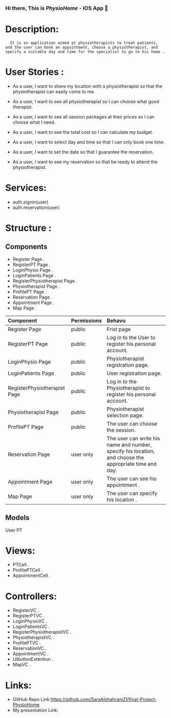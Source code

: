 ### Hi there, This is  ***PhysioHome*** - iOS App 👋


# Description: 

      It is an application aimed at physiotherapists to treat patients, and the user can book an appointment, choose a physiotherapist, and specify a suitable day and time for the specialist to go to his home .

# User Stories :


* As a user, I want to share my location with a physiotherapist so that the physiotherapist can easily come to me.

* As a user, I want to see all physiotherapist so I can choose what good therapist.

* As a user, I want to see all session packages at their prices so I can choose what I need.

* As a user, I want to see the total cost so I can calculate my budget.

* As a user, I want to select day and time so that I can only book one time.

* As a user, I want to set the date so that I guarantee the reservation.

* As a user, I want to see my reservation so that be ready to attend the physiotherapist.




# Services:

* auth.signin(user)
* auth.reservation(user)




# Structure :

## Components
* Register Page .
* RegisterPT Page .
* LoginPhysio Page .
* LoginPatients Page .
* RegisterPhysiotherapist Page .
* Physiotherapist Page .
* ProfilePT Page .
* Reservation Page .
* Appointment Page .
* Map Page .


| Component        | Permissions | Behavu 
| :---             |     ---   |   :---    |
| Register Page   | public      | Frist page |
|  RegisterPT Page      | public   | Log in to the User to register his personal account.|
| LoginPhysio Page     | public  | Physiotherapist registration page.|
| LoginPatients Page|  public  | User registration page.|
|RegisterPhysiotherapist Page   |  public  |Log in to the Physiotherapist to register his personal account.|
| Physiotherapist Page     | public    | Physiotherapist selection page.| 
| ProfilePT Page   | public     | The user can choose the session.|
|Reservation Page     | user only | The user can write his name and number, specify his location, and choose the appropriate time and day.|
|  Appointment Page  | user only    | The user can see his appointment .|
| Map Page  | user only    |The user can specify his location .|
## Models

User 
PT


# Views:
* PTCell .
* ProfilePTCell .
* AppointmentCell .


# Controllers:

* RegisterVC .
* RegisterPTVC .
* LoginPhysioVC .
* LoginPatientsVC .
* RegisterPhysiotherapistVC .
* PhysiotherapistVC .
* ProfilePTVC .
* ReservationVC .
* AppointmentVC .
* UIbuttonExtention .
* MapVC .

# Links:

* GitHub Repo Link:https://github.com/SaraAlshahrani21/final-Project-PhysioHome
* My presentation Link:
 
 




